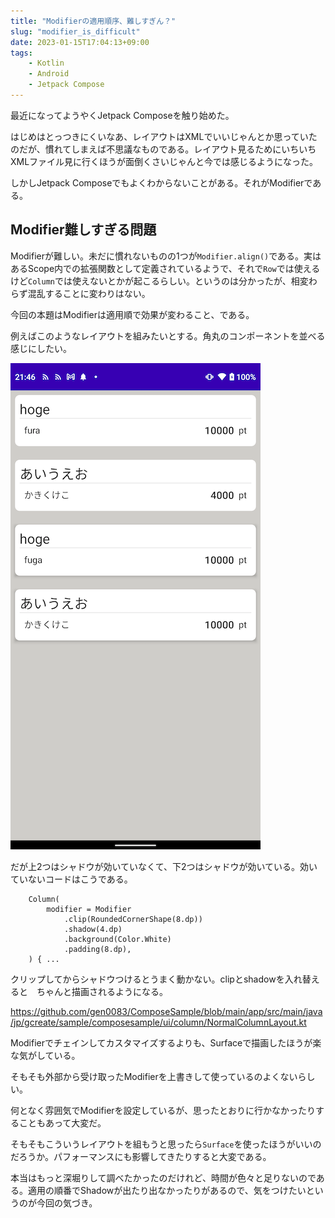 ```yaml
---
title: "Modifierの適用順序、難しすぎん？"
slug: "modifier_is_difficult"
date: 2023-01-15T17:04:13+09:00
tags:
    - Kotlin
    - Android
    - Jetpack Compose
---
```


最近になってようやくJetpack Composeを触り始めた。

はじめはとっつきにくいなあ、レイアウトはXMLでいいじゃんとか思っていたのだが、慣れてしまえば不思議なものである。レイアウト見るためにいちいちXMLファイル見に行くほうが面倒くさいじゃんと今では感じるようになった。

しかしJetpack Composeでもよくわからないことがある。それがModifierである。

<!--more-->

## Modifier難しすぎる問題

Modifierが難しい。未だに慣れないものの1つが`Modifier.align()`である。実はあるScope内での拡張関数として定義されているようで、それで`Row`では使えるけど`Column`では使えないとかが起こるらしい。というのは分かったが、相変わらず混乱することに変わりはない。

今回の本題はModifierは適用順で効果が変わること、である。

例えばこのようなレイアウトを組みたいとする。角丸のコンポーネントを並べる感じにしたい。

![角丸白背景のコンテンツが並ぶ画像](layout_sample.png)

だが上2つはシャドウが効いていなくて、下2つはシャドウが効いている。効いていないコードはこうである。

```
    Column(
        modifier = Modifier
            .clip(RoundedCornerShape(8.dp))
            .shadow(4.dp)
            .background(Color.White)
            .padding(8.dp),
    ) { ...
```

クリップしてからシャドウつけるとうまく動かない。clipとshadowを入れ替えると　ちゃんと描画されるようになる。

https://github.com/gen0083/ComposeSample/blob/main/app/src/main/java/jp/gcreate/sample/composesample/ui/column/NormalColumnLayout.kt

Modifierでチェインしてカスタマイズするよりも、Surfaceで描画したほうが楽な気がしている。

そもそも外部から受け取ったModifierを上書きして使っているのよくないらしい。

何となく雰囲気でModifierを設定しているが、思ったとおりに行かなかったりすることもあって大変だ。

そもそもこういうレイアウトを組もうと思ったら`Surface`を使ったほうがいいのだろうか。パフォーマンスにも影響してきたりすると大変である。

本当はもっと深堀りして調べたかったのだけれど、時間が色々と足りないのである。適用の順番でShadowが出たり出なかったりがあるので、気をつけたいというのが今回の気づき。